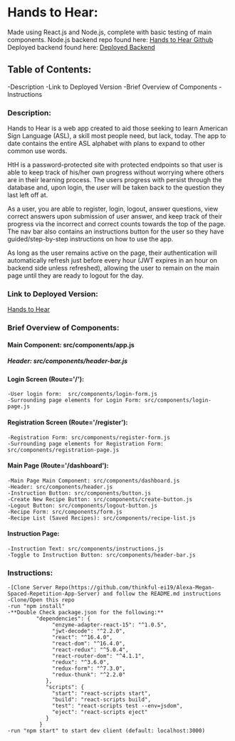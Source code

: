 # Hands to Hear:
Made using React.js and Node.js, complete with basic testing of main components.
Node.js backend repo found here: [Hands to Hear Github](https://github.com/thinkful-ei19/Alexa-Megan-Spaced-Repetition-App-Server)
Deployed backend found here: [Deployed Backend](https://alex-megan-spaced-repetition.herokuapp.com/)

## Table of Contents:
-Description
-Link to Deployed Version
-Brief Overview of Components
-Instructions

### Description:
Hands to Hear is a web app created to aid those seeking to learn American Sign Language (ASL), a skill most people need, but lack, today. The app to date contains the entire ASL alphabet with plans to expand to other common use words.

HtH is a password-protected site with protected endpoints so that user is able to keep track of his/her own progress without worrying where others are in their learning process.  The users progress with persist through the database and, upon login, the user will be taken back to the question they last left off at.

As a user, you are able to register, login, logout, answer questions, view correct answers upon submission of user answer, and keep track of their progress via the incorrect and correct counts towards the top of the page.  The nav bar also contains an instructions button for the user so they have guided/step-by-step instructions on how to use the app. 

As long as the user remains active on the page, their authentication will automatically refresh just before every hour (JWT expires in an hour on backend side unless refreshed), allowing the user to remain on the main page until they are ready to logout for the day.

### Link to Deployed Version:
[Hands to Hear](https://compassionate-fermi-44db9e.netlify.com/)

### Brief Overview of Components:

#### Main Component: src/components/app.js

##### Header: src/components/header-bar.js

#### Login Screen (Route='/'):
    -User login form:  src/components/login-form.js
    -Surrounding page elements for Login Form: src/components/login-page.js

#### Registration Screen (Route='/register'):
    -Registration Form: src/components/register-form.js
    -Surrounding page elements for Registration Form: src/components/registration-page.js

#### Main Page (Route='/dashboard'):
    -Main Page Main Component: src/components/dashboard.js
    -Header: src/components/header.js
    -Instruction Button: src/components/button.js
    -Create New Recipe Button: src/components/create-button.js
    -Logout Button: src/components/logout-button.js
    -Recipe Form: src/components/form.js
    -Recipe List (Saved Recipes): src/components/recipe-list.js

#### Instruction Page:
    -Instruction Text: src/components/instructions.js
    -Toggle to Instruction Button: src/components/header-bar.js

### Instructions:
    -[Clone Server Repo(https://github.com/thinkful-ei19/Alexa-Megan-Spaced-Repetition-App-Server) and follow the README.md instructions
    -Clone/Open this repo
    -run "npm install"
    -**Double Check package.json for the following:**
             "dependencies": {
                  "enzyme-adapter-react-15": "^1.0.5",
                  "jwt-decode": "^2.2.0",
                  "react": "^16.4.0",
                  "react-dom": "^16.4.0",
                  "react-redux": "^5.0.4",
                  "react-router-dom": "^4.1.1",
                  "redux": "^3.6.0",
                  "redux-form": "^7.3.0",
                  "redux-thunk": "^2.2.0"
                },
                "scripts": {
                  "start": "react-scripts start",
                  "build": "react-scripts build",
                  "test": "react-scripts test --env=jsdom",
                  "eject": "react-scripts eject"
                }
              }
    -run "npm start" to start dev client (default: localhost:3000)
    